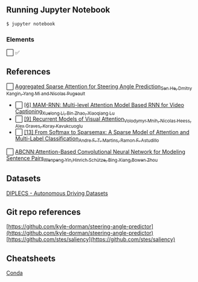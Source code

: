 ## Running Jupyter Notebook
```sh
$ jupyter notebook
```
### Elements
⬜️ ✅

## References
⬜️ [Aggregated Sparse Attention for Steering Angle Prediction<sub>Sen He, Dmitry Kangin, Yang Mi and Nicolas Pugeault</sub>](https://arxiv.org/pdf/1803.05785.pdf)
  - ⬜️ [[6] MAM-RNN: Multi-level Attention Model Based RNN for Video Captioning<sub>Xuelong Li, Bin Zhao, Xiaoqiang Lu</sub>](https://www.ijcai.org/proceedings/2017/0307.pdf)
  - ⬜️ [[9] Recurrent Models of Visual Attention<sub>Volodymyr Mnih, Nicolas Heess, Alex Graves, Koray Kavukcuoglu</sub>](https://papers.nips.cc/paper/5542-recurrent-models-of-visual-attention.pdf)
  - ⬜️ [[13] From Softmax to Sparsemax: A Sparse Model of Attention and Multi-Label Classification<sub>Andre F. T. Martins, Ramon F. Astudillo</sub>](http://proceedings.mlr.press/v48/martins16.pdf)

⬜️ [ABCNN:Attention-Based Convolutional Neural Network for Modeling Sentence Pairs<sub>Wenpeng Yin,Hinrich Schütze, Bing Xiang,Bowen Zhou</sub>](https://arxiv.org/pdf/1512.05193.pdf)

## Datasets
[DIPLECS - Autonomous Driving Datasets](https://cvssp.org/data/diplecs/)

## Git repo references
[https://github.com/kyle-dorman/steering-angle-predictor](https://github.com/kyle-dorman/steering-angle-predictor)
[https://github.com/stes/saliency](https://github.com/stes/saliency)

## Cheatsheets
[Conda](https://docs.conda.io/projects/conda/en/4.6.0/_downloads/52a95608c49671267e40c689e0bc00ca/conda-cheatsheet.pdf)
